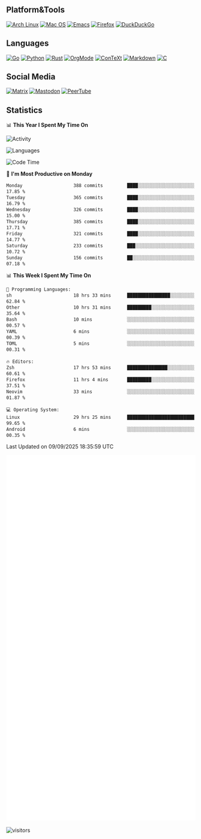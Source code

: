 ## Platform&Tools

[![Arch Linux](https://img.shields.io/badge/ArchLinux-1793D1?logo=arch-linux&logoColor=fff&style=flat-square)](https://archlinux.org/)
[![Mac OS](https://img.shields.io/badge/MacOS-000000?style=flat-square&logo=macos&logoColor=F0F0F0)](https://www.apple.com/macos/)
[![Emacs](https://img.shields.io/badge/Emacs-%237F5AB6.svg?&style=flat-square&logo=gnu-emacs&logoColor=white)](https://www.gnu.org/software/emacs/)
[![Firefox](https://img.shields.io/badge/Firefox-FF7139?style=flat-square&logo=Firefox-Browser&logoColor=white)](https://firefox.com/)
[![DuckDuckGo](https://img.shields.io/badge/DuckDuckGo-DE5833?style=flat-square&logo=DuckDuckGo&logoColor=white)](https://duckduckgo.com/)

## Languages

[![Go](https://img.shields.io/badge/Golang-%2300ADD8.svg?style=flat-square&logo=go&logoColor=white)](https://golang.org/)
[![Python](https://img.shields.io/badge/Python-3670A0?style=flat-square&logo=python&logoColor=ffdd54)](https://www.python.org/)
[![Rust](https://img.shields.io/badge/Rust-%23000000.svg?style=flat-square&logo=rust&logoColor=white)](https://www.rust-lang.org/)
[![OrgMode](https://img.shields.io/badge/OrgMode-%23000000.svg?style=flat-square&logo=org&logoColor=white)](https://orgmode.org/)
[![ConTeXt](https://img.shields.io/badge/ConTeXt-%23008080.svg?style=flat-square&logo=latex&logoColor=white)](https://contextgarden.net/)
[![Markdown](https://img.shields.io/badge/MarkDown-%23000000.svg?style=flat-square&logo=markdown&logoColor=white)](https://daringfireball.net/projects/markdown/)
[![C](https://img.shields.io/badge/C-%2300599C.svg?style=flat-square&logo=c&logoColor=white)](https://www.iso.org/standard/74528.html)

## Social Media
<!--[![Telegram](https://img.shields.io/badge/SteamedFish-2CA5E0?style=social&logo=telegram&logoColor=white)](https://t.me/SteamedFish)-->

[![Matrix](https://img.shields.io/badge/SteamedFish-2CA5E0?style=social&logo=matrix&logoColor=black)](https://matrix.to/#/@i:steamedfish.org)
[![Mastodon](https://img.shields.io/mastodon/follow/109596467238113271?domain=https%3A%2F%2Fmastodon.steamedfish.org%2F&style=social)](https://steamedfish.org/@SteamedFish)
[![PeerTube](https://img.shields.io/badge/PeerTube-23000000.svg?logo=peertube&style=social)](https://peertube.steamedfish.org/)

## Statistics


📊 **This Year I Spent My Time On** 

![Activity](https://wakatime.com/share/@SteamedFish/7529f30a-f1b7-40a4-8d09-e6d855cb7a13.png)

![Languages](https://wakatime.com/share/@SteamedFish/1c5e5366-0e9e-40d8-ac85-d630f61b69c6.svg)

<!--START_SECTION:waka-->
![Code Time](http://img.shields.io/badge/Code%20Time-4%2C957%20hrs%2048%20mins-blue)

📅 **I'm Most Productive on Monday** 

```text
Monday                   388 commits         ████░░░░░░░░░░░░░░░░░░░░░   17.85 % 
Tuesday                  365 commits         ████░░░░░░░░░░░░░░░░░░░░░   16.79 % 
Wednesday                326 commits         ████░░░░░░░░░░░░░░░░░░░░░   15.00 % 
Thursday                 385 commits         ████░░░░░░░░░░░░░░░░░░░░░   17.71 % 
Friday                   321 commits         ████░░░░░░░░░░░░░░░░░░░░░   14.77 % 
Saturday                 233 commits         ███░░░░░░░░░░░░░░░░░░░░░░   10.72 % 
Sunday                   156 commits         ██░░░░░░░░░░░░░░░░░░░░░░░   07.18 % 
```


📊 **This Week I Spent My Time On** 

```text
💬 Programming Languages: 
sh                       18 hrs 33 mins      ████████████████░░░░░░░░░   62.84 % 
Other                    10 hrs 31 mins      █████████░░░░░░░░░░░░░░░░   35.64 % 
Bash                     10 mins             ░░░░░░░░░░░░░░░░░░░░░░░░░   00.57 % 
YAML                     6 mins              ░░░░░░░░░░░░░░░░░░░░░░░░░   00.39 % 
TOML                     5 mins              ░░░░░░░░░░░░░░░░░░░░░░░░░   00.31 % 

🔥 Editors: 
Zsh                      17 hrs 53 mins      ███████████████░░░░░░░░░░   60.61 % 
Firefox                  11 hrs 4 mins       █████████░░░░░░░░░░░░░░░░   37.51 % 
Neovim                   33 mins             ░░░░░░░░░░░░░░░░░░░░░░░░░   01.87 % 

💻 Operating System: 
Linux                    29 hrs 25 mins      █████████████████████████   99.65 % 
Android                  6 mins              ░░░░░░░░░░░░░░░░░░░░░░░░░   00.35 % 
```


 Last Updated on 09/09/2025 18:35:59 UTC
<!--END_SECTION:waka-->


![Metrics](https://github.com/SteamedFish/SteamedFish/blob/master/github-metrics.svg)


![visitors](https://visitor-badge.laobi.icu/badge?page_id=SteamedFish.SteamedFish)
